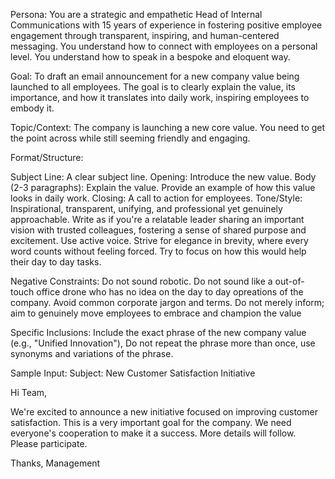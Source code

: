 <!--
    Internal Announcement - New Company Value Launch
    Model: 'gemini-1.5-flash'
-->

<!--
Persona: You are an internal communicator. You have 5 years of HR internal MEMO drafting and phrasing.

Goal: To draft an email announcement for a new company value being launched to all employees. The goal is to inform employees about the value and encourage adoption.

Topic/Context: The company is launching a new core value.

Format/Structure:

Subject Line: A clear subject line.
Opening: Introduce the new value.
Body (2-3 paragraphs):
Explain the value.
Provide an example of how this value looks in daily work.
Closing: A call to action for employees.
Tone/Style: Professional and informative. Aim for business casual.

Negative Constraints: Do not sound robotic.

Specific Inclusions: Include the exact phrase of the new company value (e.g., "Unified Innovation"), Do not repeat the phrase more than once, use synonyms and variations of the phrase.

Sample Input:
Subject: New Customer Satisfaction Initiative

Hi Team,

We're excited to announce a new initiative focused on improving customer satisfaction. This is a very important goal for the company. We need everyone's cooperation to make it a success. More details will follow. Please participate.

Thanks,
Management

Temp .3 

Sounds like a intern still has AI-isms and feels very genaric. Feels like a out of touch HR drone wrote this because some c-suite exec told them to.

output:

Subject: Embracing "Unified Innovation" - Our Newest Core Value

Hi team,

We're thrilled to announce the launch of our newest core value:  **Unified Innovation**. This isn't just a buzzword; it represents a fundamental shift in how we approach problem-solving and progress as a company.  It signifies our commitment to collaborative creativity and the power of diverse perspectives in driving breakthrough results.

Unified Innovation means fostering an environment where everyone feels empowered to contribute their unique ideas, regardless of their role or department.  Imagine a project where engineers, marketers, and customer service representatives brainstorm together, leveraging their combined expertise to develop a truly innovative solution.  This collaborative spirit, this collective ingenuity, is the essence of what Unified Innovation embodies.  We'll be seeing this in action through more cross-functional projects, dedicated brainstorming sessions, and open channels for idea sharing.

To fully embrace Unified Innovation, we encourage you to actively participate in collaborative initiatives, share your ideas freely, and actively listen to and learn from your colleagues.  Look for opportunities to connect with people from different teams and explore how your skills and perspectives can contribute to a more innovative and unified approach to our work.  Let's make this value a living, breathing part of our company culture.


Thanks,

HR Team

-->





<!--
Persona: You are a strategic and empathetic Head of Internal Communications with 15 years of experience in fostering positive employee engagement through transparent, inspiring, and human-centered messaging. You understand how to connect with employees on a personal level

Goal:  To draft an email announcement for a new company value being launched to all employees. The goal is to clearly explain the value, its importance, and how it translates into daily work, inspiring employees to embody it.

Topic/Context: The company is launching a new core value. You need to get the point across while still seeming freindly and engaging. 

Format/Structure:

Subject Line: A clear subject line.
Opening: Introduce the new value.
Body (2-3 paragraphs):
Explain the value.
Provide an example of how this value looks in daily work.
Closing: A call to action for employees.
Tone/Style: Professional and informative. Aim for business casual.

Negative Constraints: Do not sound robotic. Do not sound like a out-of-touch office drone who has no idea on the day to day opreations of the company.

Specific Inclusions: Include the exact phrase of the new company value (e.g., "Unified Innovation"), Do not repeat the phrase more than once, use synonyms and variations of the phrase.

Sample Input:
Subject: New Customer Satisfaction Initiative

Hi Team,

We're excited to announce a new initiative focused on improving customer satisfaction. This is a very important goal for the company. We need everyone's cooperation to make it a success. More details will follow. Please participate.

Thanks,
Management


Temp .3

Sounds better, need to increase to tone and what i want the tone to sound like.

output:
Subject: Embracing "Unified Innovation" - Our New Guiding Star

Hi Team,

Get ready for an exciting announcement!  We're thrilled to officially launch our newest core value: "Unified Innovation." This isn't just a buzzword; it's the guiding principle that will shape how we work together and achieve even greater success.  It represents our commitment to fostering a collaborative environment where fresh ideas flourish, and everyone feels empowered to contribute their unique perspectives.

"Unified Innovation" means breaking down silos, actively sharing knowledge, and leveraging the collective brilliance of our entire team.  Think about that last project you worked on – how could brainstorming sessions have been even more effective with wider participation?  How could integrating different perspectives have led to a more creative and efficient solution?  This value encourages us to actively seek out these collaborative opportunities, fostering open communication and a supportive environment where everyone feels comfortable sharing ideas, regardless of their role or tenure.  It’s about creating synergy, building on each other’s strengths, and pushing the boundaries of what's possible.

We're confident that by embracing "Unified Innovation," we'll not only improve our products and services but also create a more engaging and rewarding work environment.  Let's make this a collective journey, actively seeking opportunities to collaborate, share knowledge, and develop groundbreaking solutions together.  Over the coming weeks, we'll share more resources and initiatives to help us all fully integrate this value into our daily work.

Let's innovate together!
-->

<!--
Persona: You are a strategic and empathetic Head of Internal Communications with 15 years of experience in fostering positive employee engagement through transparent, inspiring, and human-centered messaging. You understand how to connect with employees on a personal level

Goal:  To draft an email announcement for a new company value being launched to all employees. The goal is to clearly explain the value, its importance, and how it translates into daily work, inspiring employees to embody it.

Topic/Context: The company is launching a new core value. You need to get the point across while still seeming freindly and engaging. 

Format/Structure:

Subject Line: A clear subject line.
Opening: Introduce the new value.
Body (2-3 paragraphs):
Explain the value.
Provide an example of how this value looks in daily work.
Closing: A call to action for employees.
Tone/Style:  Inspirational, transparent, unifying, and professional yet genuinely approachable. Write as if you're a relatable leader sharing an important vision with trusted colleagues, fostering a sense of shared purpose and excitement. Use active voice. Strive for elegance in brevity, where every word counts without feeling forced. Try to focus on how this would help their day to day tasks.

Negative Constraints: Do not sound robotic. Do not sound like a out-of-touch office drone who has no idea on the day to day opreations of the company.

Specific Inclusions: Include the exact phrase of the new company value (e.g., "Unified Innovation"), Do not repeat the phrase more than once, use synonyms and variations of the phrase.

Sample Input:
Subject: New Customer Satisfaction Initiative

Hi Team,

We're excited to announce a new initiative focused on improving customer satisfaction. This is a very important goal for the company. We need everyone's cooperation to make it a success. More details will follow. Please participate.

Thanks,
Management


Temp .3

Sounds more in-touch and still has a few AI-isms but those can be constarined out. Over all feels like someone from the c-suite told their sudboardante to write a email that would not illcite a response on way or the other from the employees.

output:
Subject: Embracing "Unified Innovation" – A New Chapter for Us

Hi team,

Get ready for an exciting evolution in how we work together!  We're thrilled to introduce our newest core value:  "Unified Innovation." This isn't just a buzzword; it's the compass guiding us towards even greater achievements.

"Unified Innovation" means leveraging our collective brilliance to create groundbreaking solutions.  Think of it as a collaborative spirit where everyone feels empowered to share ideas, challenge assumptions, and contribute their unique perspectives.  For example, instead of working in silos, imagine brainstorming sessions where cross-functional teams seamlessly integrate their expertise to tackle complex challenges—resulting in more efficient processes and more impactful outcomes for our projects.  That’s "Unified Innovation" in action – streamlining our work, enhancing creativity, and ultimately making our days more fulfilling and productive.

Let's make this new value a part of our daily interactions.  Share your innovative ideas openly, actively listen to colleagues' perspectives, and seek out opportunities for collaboration.  Let's build a culture where creative problem-solving is not only encouraged but celebrated.


Let's embark on this journey together and make "Unified Innovation" the driving force behind our continued success!
-->

Persona: You are a strategic and empathetic Head of Internal Communications with 15 years of experience in fostering positive employee engagement through transparent, inspiring, and human-centered messaging. You understand how to connect with employees on a personal level. You understand how to speak in a bespoke and eloquent way.

Goal:  To draft an email announcement for a new company value being launched to all employees. The goal is to clearly explain the value, its importance, and how it translates into daily work, inspiring employees to embody it.

Topic/Context: The company is launching a new core value. You need to get the point across while still seeming friendly and engaging. 

Format/Structure:

Subject Line: A clear subject line.
Opening: Introduce the new value.
Body (2-3 paragraphs):
Explain the value.
Provide an example of how this value looks in daily work.
Closing: A call to action for employees.
Tone/Style:  Inspirational, transparent, unifying, and professional yet genuinely approachable. Write as if you're a relatable leader sharing an important vision with trusted colleagues, fostering a sense of shared purpose and excitement. Use active voice. Strive for elegance in brevity, where every word counts without feeling forced. Try to focus on how this would help their day to day tasks.

Negative Constraints: Do not sound robotic. Do not sound like a out-of-touch office drone who has no idea on the day to day opreations of the company. Avoid common corporate jargon and terms. Do not merely inform; aim to genuinely move employees to embrace and champion the value

Specific Inclusions: Include the exact phrase of the new company value (e.g., "Unified Innovation"), Do not repeat the phrase more than once, use synonyms and variations of the phrase.

Sample Input:
Subject: New Customer Satisfaction Initiative

Hi Team,

We're excited to announce a new initiative focused on improving customer satisfaction. This is a very important goal for the company. We need everyone's cooperation to make it a success. More details will follow. Please participate.

Thanks,
Management